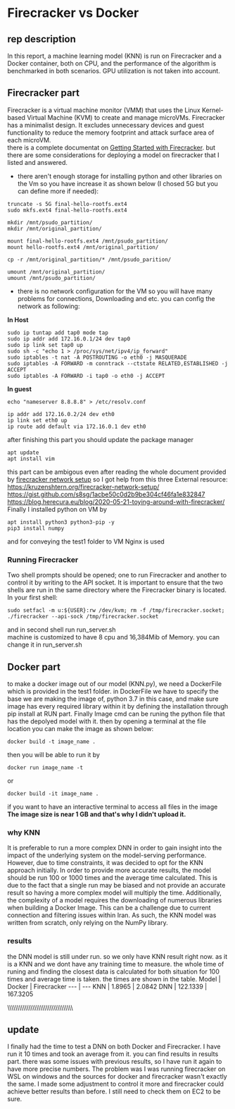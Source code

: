 # Firecracker vs Docker
## rep description
In this report, a machine learning model (KNN) is run on Firecracker and a Docker container, both on CPU, and the performance of the algorithm is benchmarked in both scenarios. GPU utilization is not taken into account.

## Firecracker part  
Firecracker is a virtual machine monitor (VMM) that uses the Linux Kernel-based Virtual Machine (KVM) to create and manage microVMs. Firecracker has a minimalist design. It excludes unnecessary devices and guest functionality to reduce the memory footprint and attack surface area of each microVM.  
there is a complete documentat on [Getting Started with Firecracker](https://github.com/firecracker-microvm/firecracker/blob/main/docs/getting-started.md#getting-started-with-firecracker). but there are some considerations for deploying a model on firecracker that I listed and answered.
- there aren't enough storage for installing python and other libraries on the Vm so you have increase it as shown below (I chosed 5G but you can define more if needed):
 ```
truncate -s 5G final-hello-rootfs.ext4
sudo mkfs.ext4 final-hello-rootfs.ext4

mkdir /mnt/psudo_partition/
mkdir /mnt/original_partition/

mount final-hello-rootfs.ext4 /mnt/psudo_partition/
mount hello-rootfs.ext4 /mnt/original_partition/

cp -r /mnt/original_partition/* /mnt/psudo_parition/

umount /mnt/original_partition/
umount /mnt/psudo_partition/
 ```
- there is no network configuration for the VM so you will have many problems for connections, Downloading and etc. you can config the network as following:

**In Host**
```
sudo ip tuntap add tap0 mode tap
sudo ip addr add 172.16.0.1/24 dev tap0
sudo ip link set tap0 up
sudo sh -c "echo 1 > /proc/sys/net/ipv4/ip_forward"
sudo iptables -t nat -A POSTROUTING -o eth0 -j MASQUERADE
sudo iptables -A FORWARD -m conntrack --ctstate RELATED,ESTABLISHED -j ACCEPT
sudo iptables -A FORWARD -i tap0 -o eth0 -j ACCEPT
```
**In guest**
```
echo "nameserver 8.8.8.8" > /etc/resolv.conf  

ip addr add 172.16.0.2/24 dev eth0
ip link set eth0 up
ip route add default via 172.16.0.1 dev eth0
```
after finishing this part you should update the package manager
```
apt update
apt install vim
```
this part can be ambigous even after reading the whole document provided by [firecracker network setup](https://github.com/firecracker-microvm/firecracker/blob/main/docs/network-setup.md) so I got help from this three External resource:
https://kruzenshtern.org/firecracker-network-setup/  
https://gist.github.com/s8sg/1acbe50c0d2b9be304cf46fa1e832847  
https://blog.herecura.eu/blog/2020-05-21-toying-around-with-firecracker/  
Finally I installed python on VM by
```
apt install python3 python3-pip -y
pip3 install numpy
```
and for conveying the test1 folder to VM Nginx is used

### Running Firecracker
Two shell prompts should be opened; one to run Firecracker and another to control it by writing to the API socket. It is important to ensure that the two shells are run in the same directory where the Firecracker binary is located.  
In your first shell:
```
sudo setfacl -m u:${USER}:rw /dev/kvm; rm -f /tmp/firecracker.socket; ./firecracker --api-sock /tmp/firecracker.socket
```
and in second shell run run_server.sh  
machine is customized to have 8 cpu and 16,384Mib of Memory. you can change it in run_server.sh 

## Docker part
to make a docker image out of our model (KNN.py), we need a DockerFile which is provided in the test1 folder. in DockerFile we have to specify the base we are making the image of, python 3.7 in this case, and make sure image has every required library within it by defining the installation through pip install at RUN part. Finally Image cmd can be runing the python file that has the depolyed model with it. then by opening a terminal at the file location you can make the image as shown below:
```
docker build -t image_name .
```
then you will be able to run it by 
```
docker run image_name -t
```
or 
```
docker build -it image_name .
```
if you want to have an interactive terminal to access all files in the image  
**The image size is near 1 GB and that's why I didn't upload it.** 
### why KNN
It is preferable to run a more complex DNN in order to gain insight into the impact of the underlying system on the model-serving performance. However, due to time constraints, it was decided to opt for the KNN approach initially. In order to provide more accurate results, the model should be run 100 or 1000 times and the average time calculated. This is due to the fact that a single run may be biased and not provide an accurate result so having a more complex model will multiply the time. Additionally, the complexity of a model requires the downloading of numerous libraries when building a Docker Image. This can be a challenge due to current connection and filtering issues within Iran. As such, the KNN model was written from scratch, only relying on the NumPy library.

### results
the DNN model is still under run. so we only have KNN result right now. as it is a KNN and we dont have any training time to measure. the whole time of runing and finding the closest data is calculated for both situation for 100 times and average time is taken. the times are shown in the table.
Model | Docker | Firecracker 
--- | --- 
KNN | 1.8965 | 2.0842
DNN | 122.1339 | 167.3205


\\\\\\\\\\\\\\\\\\\\\\\\\\\\\\\\\\\\\\\\\\\\\\\\\\\\\\\\\\\\\\\\\\\\
## update
I finally had the time to test a DNN on both Docker and Firecracker. I have run it 10 times and took an average from it. you can find results in results part. there was some issues with previous results, so I have run it again to have more precise numbers. The problem was I was running firecracker on WSL on windows and the sources for docker and firecracker wasn't exactly the same. I made some adjustment to control it more and firecracker could achieve better results than before. I still need to check them on EC2 to be sure.

